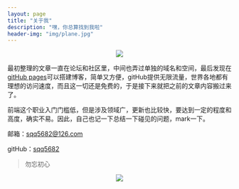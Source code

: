 ```yaml
---
layout: page
title: "关于我"
description: "嘿，你总算找到我啦"
header-img: "img/plane.jpg"
---
```


<center>
    <p><img src="../img/Zero.png" align="center"></p>
</center>

最初整理的文章一直在论坛和社区里，中间也弄过单独的域名和空间，最后发现在[gitHub pages](https://pages.github.com/)可以搭建博客，简单又方便，gitHub提供无限流量，世界各地都有理想的访问速度，而且这一切还是免费的，于是接下来就把之前的文章内容搬过来了。

前端这个职业入门门槛低，但是涉及领域广，更新也比较快，要达到一定的程度和高度，确实不易。因此，自己也记一下总结一下碰见的问题，mark一下。

邮箱：[sqq5682@126.com](Mailto:sqq5682@126.com) 

gitHub：[sqq5682](https://github.com/sqq5682)

> 勿忘初心

<center>
    <p><img src="../img/hacker.png" align="center"></p>
</center>
<!-- 基于Github的Issues的评论 -->
<div id="gitmentContainer"></div>
<link rel="stylesheet" href="https://imsun.github.io/gitment/style/default.css">
<script src="https://imsun.github.io/gitment/dist/gitment.browser.js"></script>
<script>
var gitment = new Gitment({
    owner: 'sqq5682',
    repo: 'sqq5682.github.io',
    oauth: {
        client_id: 'ebd2b99342db7807f07d',
        client_secret: '701e6d334e758da50e537704a3c2d0a38654445c',
    },
});
gitment.render('gitmentContainer');
</script>
